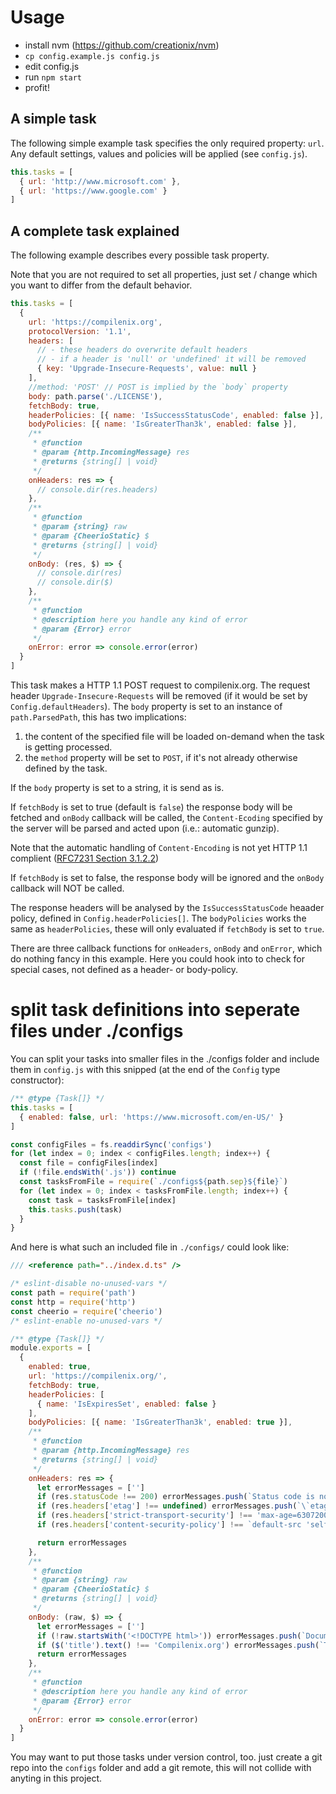 # Usage
* install nvm (https://github.com/creationix/nvm)
* `cp config.example.js config.js`
* edit config.js
* run `npm start`
* profit!

## A simple task
The following simple example task specifies the only required property: `url`. Any default settings, values and policies will be applied (see `config.js`).

```js
this.tasks = [
  { url: 'http://www.microsoft.com' },
  { url: 'https://www.google.com' }
]
```

## A complete task explained
The following example describes every possible task property.

Note that you are not required to set all properties, just set / change which you want to differ from the default behavior.

```js
this.tasks = [
  {
    url: 'https://compilenix.org',
    protocolVersion: '1.1',
    headers: [
      // - these headers do overwrite default headers
      // - if a header is 'null' or 'undefined' it will be removed
      { key: 'Upgrade-Insecure-Requests', value: null }
    ],
    //method: 'POST' // POST is implied by the `body` property
    body: path.parse('./LICENSE'),
    fetchBody: true,
    headerPolicies: [{ name: 'IsSuccessStatusCode', enabled: false }],
    bodyPolicies: [{ name: 'IsGreaterThan3k', enabled: false }],
    /**
     * @function
     * @param {http.IncomingMessage} res
     * @returns {string[] | void}
     */
    onHeaders: res => {
      // console.dir(res.headers)
    },
    /**
     * @function
     * @param {string} raw
     * @param {CheerioStatic} $
     * @returns {string[] | void}
     */
    onBody: (res, $) => {
      // console.dir(res)
      // console.dir($)
    },
    /**
     * @function
     * @description here you handle any kind of error
     * @param {Error} error
     */
    onError: error => console.error(error)
  }
]
```

This task makes a HTTP 1.1 POST request to compilenix.org. The request header `Upgrade-Insecure-Requests` will be removed (if it would be set by `Config.defaultHeaders`). The `body` property is set to an instance of `path.ParsedPath`, this has two implications:
1) the content of the specified file will be loaded on-demand when the task is getting processed.
2) the `method` property will be set to `POST`, if it's not already otherwise defined by the task.

If the `body` property is set to a string, it is send as is.

If `fetchBody` is set to true (default is `false`) the response body will be fetched and `onBody` callback will be called, the `Content-Ecoding` specified by the server will be parsed and acted upon (i.e.: automatic gunzip).

Note that the automatic handling of `Content-Encoding` is not yet HTTP 1.1 complient ([RFC7231 Section 3.1.2.2](https://tools.ietf.org/html/rfc7231#section-3.1.2.2))

If `fetchBody` is set to false, the response body will be ignored and the `onBody` callback will NOT be called.

The response headers will be analysed by the `IsSuccessStatusCode` heaader policy,  defined in `Config.headerPolicies[]`. The `bodyPolicies` works the same as `headerPolicies`, these will only evaluated if `fetchBody` is set to `true`.

There are three callback functions for `onHeaders`, `onBody` and `onError`, which do nothing fancy in this example. Here you could hook into to check for special cases, not defined as a header- or body-policy.

# split task definitions into seperate files under ./configs
You can split your tasks into smaller files in the ./configs folder and include them in `config.js` with this snipped (at the end of the `Config` type constructor):

```js
/** @type {Task[]} */
this.tasks = [
  { enabled: false, url: 'https://www.microsoft.com/en-US/' }
]

const configFiles = fs.readdirSync('configs')
for (let index = 0; index < configFiles.length; index++) {
  const file = configFiles[index]
  if (!file.endsWith('.js')) continue
  const tasksFromFile = require(`./configs${path.sep}${file}`)
  for (let index = 0; index < tasksFromFile.length; index++) {
    const task = tasksFromFile[index]
    this.tasks.push(task)
  }
}
```

And here is what such an included file in `./configs/` could look like:
```js
/// <reference path="../index.d.ts" />

/* eslint-disable no-unused-vars */
const path = require('path')
const http = require('http')
const cheerio = require('cheerio')
/* eslint-enable no-unused-vars */

/** @type {Task[]} */
module.exports = [
  {
    enabled: true,
    url: 'https://compilenix.org/',
    fetchBody: true,
    headerPolicies: [
      { name: 'IsExpiresSet', enabled: false }
    ],
    bodyPolicies: [{ name: 'IsGreaterThan3k', enabled: true }],
    /**
     * @function
     * @param {http.IncomingMessage} res
     * @returns {string[] | void}
     */
    onHeaders: res => {
      let errorMessages = ['']
      if (res.statusCode !== 200) errorMessages.push(`Status code is not equal to "200", got \`${res.statusCode}\``)
      if (res.headers['etag'] !== undefined) errorMessages.push(`\`etag\` should not be present, but it is and has the value \`${res.headers['etag']}\``)
      if (res.headers['strict-transport-security'] !== 'max-age=63072000; includeSubDomains; preload') errorMessages.push(`\`strict-transport-security\` is not present or is not equal to "max-age=63072000; includeSubDomains; preload", got \`${res.headers['strict-transport-security']}\``)
      if (res.headers['content-security-policy'] !== `default-src 'self' data: 'unsafe-inline' 'unsafe-eval' *.compilenix.org compilenix.org dharma.no-trust.org *.googleapis.com *.gstatic.com *.google.com *.gravatar.com code.jquery.com; frame-ancestors 'self' ; form-action 'self' ; upgrade-insecure-requests; block-all-mixed-content; reflected-xss block; referrer no-referrer;`) errorMessages.push(`\`content-security-policy\` is not set or is not equal to "default-src 'self' data: 'unsafe-inline' 'unsafe-eval' *.compilenix.org compilenix.org dharma.no-trust.org *.googleapis.com *.gstatic.com *.google.com *.gravatar.com code.jquery.com; frame-ancestors 'self' ; form-action 'self' ; upgrade-insecure-requests; block-all-mixed-content; reflected-xss block; referrer no-referrer;", got \`${res.headers['content-security-policy']}\``)

      return errorMessages
    },
    /**
     * @function
     * @param {string} raw
     * @param {CheerioStatic} $
     * @returns {string[] | void}
     */
    onBody: (raw, $) => {
      let errorMessages = ['']
      if (!raw.startsWith('<!DOCTYPE html>')) errorMessages.push(`Document body does not start with "<!DOCTYPE html>", got \`${raw.substr(0, 20)}\``)
      if ($('title').text() !== 'Compilenix.org') errorMessages.push(`Title does not match "Compilenix.org", got \`${$('title').text()}\``)
      return errorMessages
    },
    /**
     * @function
     * @description here you handle any kind of error
     * @param {Error} error
     */
    onError: error => console.error(error)
  }
]

```

You may want to put those tasks under version control, too. just create a git repo into the `configs` folder and add a git remote, this will not collide with anyting in this project.
